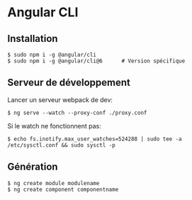 # Angular CLI

## Installation

    $ sudo npm i -g @angular/cli
    $ sudo npm i -g @angular/cli@6      # Version spécifique
  

## Serveur de développement

Lancer un serveur webpack de dev:

    $ ng serve --watch --proxy-conf ./proxy.conf
    

Si le watch ne fonctionnent pas:    
    
    $ echo fs.inotify.max_user_watches=524288 | sudo tee -a /etc/sysctl.conf && sudo sysctl -p
    
    
## Génération

    $ ng create module modulename
    $ ng create component componentname


